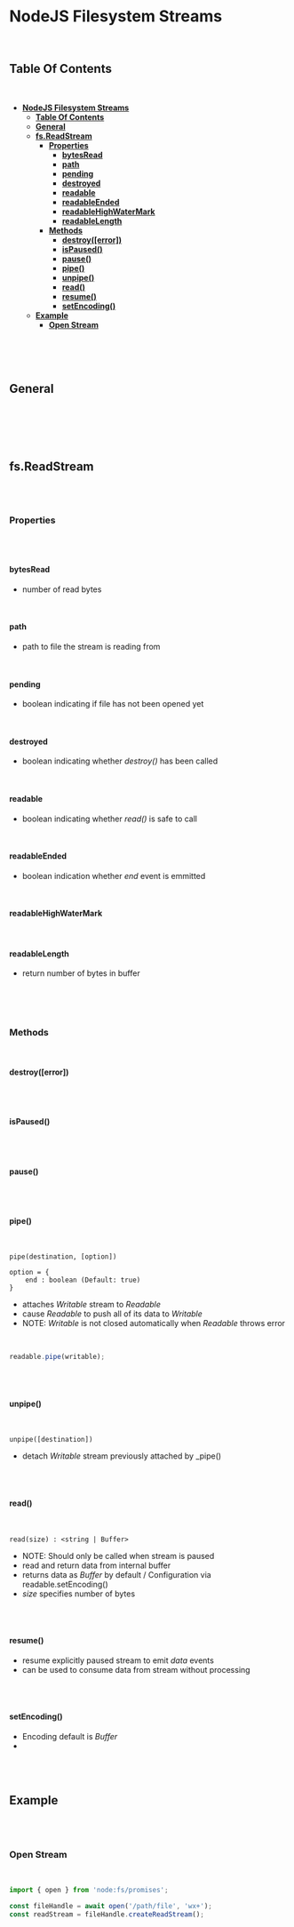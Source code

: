 # **NodeJS Filesystem Streams**
<br>

## **Table Of Contents**
<br>

- [**NodeJS Filesystem Streams**](#nodejs-filesystem-streams)
  - [**Table Of Contents**](#table-of-contents)
  - [**General**](#general)
  - [**fs.ReadStream**](#fsreadstream)
    - [**Properties**](#properties)
      - [**bytesRead**](#bytesread)
      - [**path**](#path)
      - [**pending**](#pending)
      - [**destroyed**](#destroyed)
      - [**readable**](#readable)
      - [**readableEnded**](#readableended)
      - [**readableHighWaterMark**](#readablehighwatermark)
      - [**readableLength**](#readablelength)
    - [**Methods**](#methods)
      - [**destroy([error])**](#destroyerror)
      - [**isPaused()**](#ispaused)
      - [**pause()**](#pause)
      - [**pipe()**](#pipe)
      - [**unpipe()**](#unpipe)
      - [**read()**](#read)
      - [**resume()**](#resume)
      - [**setEncoding()**](#setencoding)
  - [**Example**](#example)
    - [**Open Stream**](#open-stream)

<br>
<br>
<br>

## **General**
<br>

<br>
<br>
<br>

## **fs.ReadStream**
<br>
<br>

### **Properties**
<br>
<br>

#### **bytesRead**
* number of read bytes

<br>

#### **path**
* path to file the stream is reading from

<br>

#### **pending**
* boolean indicating if file has not been opened yet

<br>

#### **destroyed**
* boolean indicating whether _destroy()_ has been called

<br>

#### **readable**
* boolean indicating whether _read()_ is safe to call

<br>

#### **readableEnded**
* boolean indication whether _end_ event is emmitted

<br>

#### **readableHighWaterMark**
<br>

#### **readableLength**
* return number of bytes in buffer

<br>
<br>
<br>

### **Methods**
<br>

#### **destroy([error])**
<br>
<br>

#### **isPaused()**
<br>
<br>

#### **pause()**
<br>
<br>

#### **pipe()**
<br>

```
pipe(destination, [option])

option = {
    end : boolean (Default: true)
}
```
* attaches _Writable_ stream to _Readable_
* cause _Readable_ to push all of its data to _Writable_
* NOTE: _Writable_ is not closed automatically when _Readable_ throws error

<br>

```javascript
readable.pipe(writable);
```

<br>
<br>

#### **unpipe()**
<br>

```
unpipe([destination])
```
* detach _Writable_ stream previously attached by _pipe()

<br>
<br>

#### **read()**
<br>

```
read(size) : <string | Buffer>
```
* NOTE: Should only be called when stream is paused
* read and return data from internal buffer
* returns data as _Buffer_ by default / Configuration via readable.setEncoding()
* _size_ specifies number of bytes

<br>
<br>

#### **resume()**
* resume explicitly paused stream to emit _data_ events
* can be used to consume data from stream without processing

<br>
<br>

#### **setEncoding()**
* Encoding default is _Buffer_
* 



<br>
<br>

## **Example**
<br>
<br>

### **Open Stream**
<br>

```javascript
import { open } from 'node:fs/promises';

const fileHandle = await open('/path/file', 'wx+');
const readStream = fileHandle.createReadStream();
```


